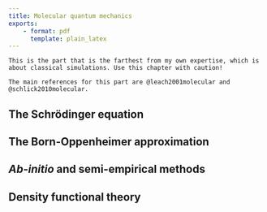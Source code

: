 ```yaml
---
title: Molecular quantum mechanics
exports:
    - format: pdf
      template: plain_latex
---
```


```{warning}
This is the part that is the farthest from my own expertise, which is about classical simulations. Use this chapter with caution!
```

```{tip}
The main references for this part are @leach2001molecular and @schlick2010molecular.
```

## The Schrödinger equation

## The Born-Oppenheimer approximation

## *Ab-initio* and semi-empirical methods

## Density functional theory

